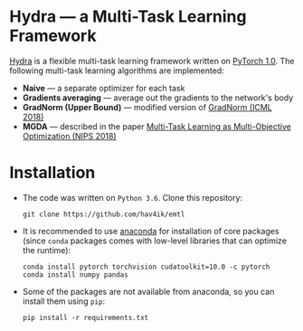 # Hydra &mdash; a Multi-Task Learning Framework

[Hydra][hydra] is a flexible multi-task learning framework written on [PyTorch 1.0][pytorch]. The following multi-task learning algorithms are implemented:

* **Naive** &mdash; a separate optimizer for each task
* **Gradients averaging** &mdash; average out the gradients to the network's body
* **GradNorm (Upper Bound)** &mdash; modified version of [GradNorm (ICML 2018)][gradnorm]
* **MGDA** &mdash; described in the paper [Multi-Task Learning as Multi-Objective Optimization (NIPS 2018)][mgda]

# Installation

* The code was written on `Python 3.6`. Clone this repository:

      git clone https://github.com/hav4ik/emtl

* It is recommended to use [anaconda][conda] for installation of core packages (since `conda` packages comes with low-level libraries that can optimize the runtime):

      conda install pytorch torchvision cudatoolkit=10.0 -c pytorch
      conda install numpy pandas

* Some of the packages are not available from anaconda, so you can install them using `pip`:

      pip install -r requirements.txt


[hydra]: https://github.com/hav4ik/Hydra
[conda]: https://docs.conda.io/en/latest/miniconda.html
[pytorch]: https://pytorch.org/
[mgda]: https://papers.nips.cc/paper/7334-multi-task-learning-as-multi-objective-optimization.pdf
[gradnorm]: https://arxiv.org/abs/1711.02257
